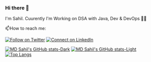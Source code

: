 ### Hi there  👋

I'm Sahil. Cuurently I'm Working on DSA with Java, Dev & DevOps 🙋‍♂️

📫How to reach me:

[![Follow on Twitter](https://img.shields.io/badge/--twitter?label=Twitter&logo=Twitter&style=social)](https://twitter.com/iemsahill) [![Connect on LinkedIn](https://img.shields.io/badge/--linkedin?label=LinkedIn&logo=LinkedIn&style=social)](https://linkedin.com/in/iemsahil)


[![MD Sahil's GitHub stats-Dark](https://github-readme-stats.vercel.app/api?username=iemsahil&show_icons=true&theme=dark#gh-dark-mode-only)](https://github.com/iemsahil/github-readme-stats#gh-dark-mode-only)
[![MD Sahil's GitHub stats-Light](https://github-readme-stats.vercel.app/api?username=iemsahil&show_icons=true&theme=default#gh-light-mode-only)](https://github.com/iemsahil/github-readme-stats#gh-light-mode-only)
[![Top Langs](https://github-readme-stats.vercel.app/api/top-langs/?username=iemsahil)](https://github.com/iemsahil/github-readme-stats)



<!--
**Iemsahil/iemsahil** is a ✨ _special_ ✨ repository because its `README.md` (this file) appears on your GitHub profile.

Here are some ideas to get you started:

- 🔭 I’m currently working on ...
- 🌱 I’m currently learning ...
- 👯 I’m looking to collaborate on ...
- 🤔 I’m looking for help with ...
- 💬 Ask me about ...
- 📫 How to reach me: ...
- 😄 Pronouns: ...
- ⚡ Fun fact: ...
-->
